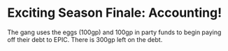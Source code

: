 # Exciting Season Finale: Accounting!

The gang uses the eggs (100gp) and 100gp in party funds to begin paying off their debt to EPIC.
There is 300gp left on the debt.
